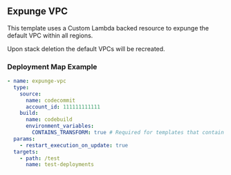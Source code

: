 ## Expunge VPC

This template uses a Custom Lambda backed resource to expunge the default VPC within all regions.

Upon stack deletion the default VPCs will be recreated.

### Deployment Map Example
```yaml
- name: expunge-vpc
  type:
    source:
      name: codecommit
      account_id: 111111111111
    build:
      name: codebuild
      environment_variables:
        CONTAINS_TRANSFORM: true # Required for templates that contain transforms. (eg SAM Templates)
  params:
    - restart_execution_on_update: true
  targets:
    - path: /test
      name: test-deployments
```
